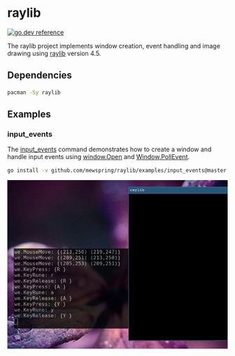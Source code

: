 # raylib

[![go.dev reference](https://img.shields.io/badge/go.dev-reference-007d9c?logo=go&logoColor=white&style=flat-square)](https://pkg.go.dev/github.com/mewspring/raylib)

The raylib project implements window creation, event handling and image drawing using [raylib](https://www.raylib.com/) version 4.5.

## Dependencies

```bash
pacman -Sy raylib
```

## Examples

### input_events

The [input_events](https://github.com/mewspring/raylib/blob/master/examples/input_events/main.go#L33) command demonstrates how to create a window and handle input events using [window.Open](http://godoc.org/github.com/mewspring/raylib/window#Open) and [Window.PollEvent](http://godoc.org/github.com/mewspring/raylib/window#Window.PollEvent).

```bash
go install -v github.com/mewspring/raylib/examples/input_events@master
```

![Screenshot - input_events](https://raw.githubusercontent.com/mewspring/raylib/master/examples/input_events/input_events.png)
